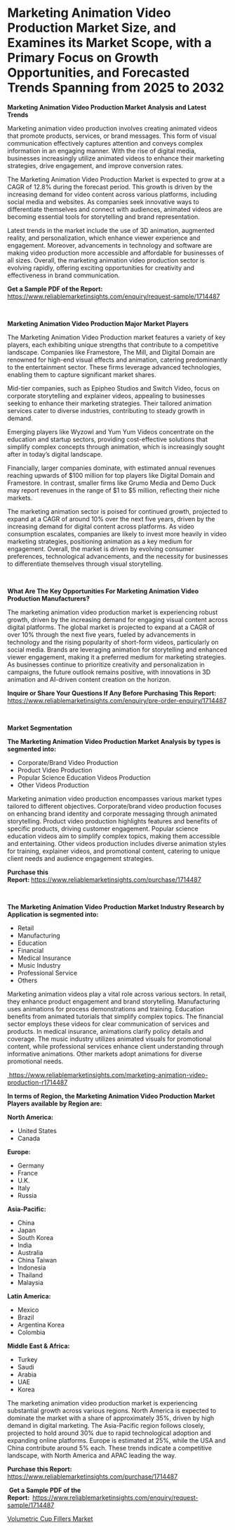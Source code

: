 <p><h1>Marketing Animation Video Production Market Size, and Examines its Market Scope, with a Primary Focus on Growth Opportunities, and Forecasted Trends Spanning from 2025 to 2032</h1></p><p><strong>Marketing Animation Video Production Market Analysis and Latest Trends</strong></p>
<p><p>Marketing animation video production involves creating animated videos that promote products, services, or brand messages. This form of visual communication effectively captures attention and conveys complex information in an engaging manner. With the rise of digital media, businesses increasingly utilize animated videos to enhance their marketing strategies, drive engagement, and improve conversion rates.</p><p>The Marketing Animation Video Production Market is expected to grow at a CAGR of 12.8% during the forecast period. This growth is driven by the increasing demand for video content across various platforms, including social media and websites. As companies seek innovative ways to differentiate themselves and connect with audiences, animated videos are becoming essential tools for storytelling and brand representation.</p><p>Latest trends in the market include the use of 3D animation, augmented reality, and personalization, which enhance viewer experience and engagement. Moreover, advancements in technology and software are making video production more accessible and affordable for businesses of all sizes. Overall, the marketing animation video production sector is evolving rapidly, offering exciting opportunities for creativity and effectiveness in brand communication.</p></p>
<p><strong>Get a Sample PDF of the Report:&nbsp;</strong> <a href="https://www.reliablemarketinsights.com/enquiry/request-sample/1714487?utm_campaign=2210&utm_medium=2&utm_source=Github&utm_content=ia&utm_term=28032025&utm_id=marketing-animation-video-production">https://www.reliablemarketinsights.com/enquiry/request-sample/1714487</a></p>
<p>&nbsp;</p>
<p><strong>Marketing Animation Video Production Major Market Players</strong></p>
<p><p>The Marketing Animation Video Production market features a variety of key players, each exhibiting unique strengths that contribute to a competitive landscape. Companies like Framestore, The Mill, and Digital Domain are renowned for high-end visual effects and animation, catering predominantly to the entertainment sector. These firms leverage advanced technologies, enabling them to capture significant market shares.</p><p>Mid-tier companies, such as Epipheo Studios and Switch Video, focus on corporate storytelling and explainer videos, appealing to businesses seeking to enhance their marketing strategies. Their tailored animation services cater to diverse industries, contributing to steady growth in demand.</p><p>Emerging players like Wyzowl and Yum Yum Videos concentrate on the education and startup sectors, providing cost-effective solutions that simplify complex concepts through animation, which is increasingly sought after in today’s digital landscape.</p><p>Financially, larger companies dominate, with estimated annual revenues reaching upwards of $100 million for top players like Digital Domain and Framestore. In contrast, smaller firms like Grumo Media and Demo Duck may report revenues in the range of $1 to $5 million, reflecting their niche markets. </p><p>The marketing animation sector is poised for continued growth, projected to expand at a CAGR of around 10% over the next five years, driven by the increasing demand for digital content across platforms. As video consumption escalates, companies are likely to invest more heavily in video marketing strategies, positioning animation as a key medium for engagement. Overall, the market is driven by evolving consumer preferences, technological advancements, and the necessity for businesses to differentiate themselves through visual storytelling.</p></p>
<p>&nbsp;</p>
<p><strong>What Are The Key Opportunities For Marketing Animation Video Production Manufacturers?</strong></p>
<p><p>The marketing animation video production market is experiencing robust growth, driven by the increasing demand for engaging visual content across digital platforms. The global market is projected to expand at a CAGR of over 10% through the next five years, fueled by advancements in technology and the rising popularity of short-form videos, particularly on social media. Brands are leveraging animation for storytelling and enhanced viewer engagement, making it a preferred medium for marketing strategies. As businesses continue to prioritize creativity and personalization in campaigns, the future outlook remains positive, with innovations in 3D animation and AI-driven content creation on the horizon.</p></p>
<p><strong>Inquire or Share Your Questions If Any Before Purchasing This Report:</strong> <a href="https://www.reliablemarketinsights.com/enquiry/pre-order-enquiry/1714487?utm_campaign=2210&utm_medium=2&utm_source=Github&utm_content=ia&utm_term=28032025&utm_id=marketing-animation-video-production">https://www.reliablemarketinsights.com/enquiry/pre-order-enquiry/1714487</a></p>
<p>&nbsp;</p>
<p><strong>Market Segmentation</strong></p>
<p><strong>The Marketing Animation Video Production Market Analysis by types is segmented into:</strong></p>
<p><ul><li>Corporate/Brand Video Production</li><li>Product Video Production</li><li>Popular Science Education Videos Production</li><li>Other Videos Production</li></ul></p>
<p><p>Marketing animation video production encompasses various market types tailored to different objectives. Corporate/brand video production focuses on enhancing brand identity and corporate messaging through animated storytelling. Product video production highlights features and benefits of specific products, driving customer engagement. Popular science education videos aim to simplify complex topics, making them accessible and entertaining. Other videos production includes diverse animation styles for training, explainer videos, and promotional content, catering to unique client needs and audience engagement strategies.</p></p>
<p><strong>Purchase this Report:&nbsp;</strong><a href="https://www.reliablemarketinsights.com/purchase/1714487?utm_campaign=2210&utm_medium=2&utm_source=Github&utm_content=ia&utm_term=28032025&utm_id=marketing-animation-video-production">https://www.reliablemarketinsights.com/purchase/1714487</a></p>
<p>&nbsp;</p>
<p><strong>The Marketing Animation Video Production Market Industry Research by Application is segmented into:</strong></p>
<p><ul><li>Retail</li><li>Manufacturing</li><li>Education</li><li>Financial</li><li>Medical Insurance</li><li>Music Industry</li><li>Professional Service</li><li>Others</li></ul></p>
<p><p>Marketing animation videos play a vital role across various sectors. In retail, they enhance product engagement and brand storytelling. Manufacturing uses animations for process demonstrations and training. Education benefits from animated tutorials that simplify complex topics. The financial sector employs these videos for clear communication of services and products. In medical insurance, animations clarify policy details and coverage. The music industry utilizes animated visuals for promotional content, while professional services enhance client understanding through informative animations. Other markets adopt animations for diverse promotional needs.</p></p>
<p><a href="https://www.reliablemarketinsights.com/marketing-animation-video-production-r1714487?utm_campaign=2210&utm_medium=2&utm_source=Github&utm_content=ia&utm_term=28032025&utm_id=marketing-animation-video-production">&nbsp;https://www.reliablemarketinsights.com/marketing-animation-video-production-r1714487</a></p>
<p><strong>In terms of Region, the Marketing Animation Video Production Market Players available by Region are:</strong></p>
<p>
    <p> <strong> North America: </strong>
        <ul>
            <li>United States</li>
            <li>Canada</li>
        </ul>
        </p> 
    <p> <strong> Europe: </strong>
        <ul>
            <li>Germany</li>
            <li>France</li>
            <li>U.K.</li>
            <li>Italy</li>
            <li>Russia</li>
        </ul>
        </p> 
    <p> <strong> Asia-Pacific: </strong>
        <ul>
            <li>China</li>
            <li>Japan</li>
            <li>South Korea</li>
            <li>India</li>
            <li>Australia</li>
            <li>China Taiwan</li>
            <li>Indonesia</li>
            <li>Thailand</li>
            <li>Malaysia</li>
        </ul>
        </p> 
    <p> <strong> Latin America: </strong>
        <ul>
            <li>Mexico</li>
            <li>Brazil</li>
            <li>Argentina Korea</li>
            <li>Colombia</li>
        </ul>
        </p> 
    <p> <strong> Middle East & Africa: </strong>
        <ul>
            <li>Turkey</li>
            <li>Saudi</li>
            <li>Arabia</li>
            <li>UAE</li>
            <li>Korea</li>
        </ul>
    </p>
    </p>
<p><p>The marketing animation video production market is experiencing substantial growth across various regions. North America is expected to dominate the market with a share of approximately 35%, driven by high demand in digital marketing. The Asia-Pacific region follows closely, projected to hold around 30% due to rapid technological adoption and expanding online platforms. Europe is estimated at 25%, while the USA and China contribute around 5% each. These trends indicate a competitive landscape, with North America and APAC leading the way.</p></p>
<p><strong>Purchase this Report: </strong><a href="https://www.reliablemarketinsights.com/purchase/1714487?utm_campaign=2210&utm_medium=2&utm_source=Github&utm_content=ia&utm_term=28032025&utm_id=marketing-animation-video-production">https://www.reliablemarketinsights.com/purchase/1714487</a></p>
<p>&nbsp;<strong>Get a Sample PDF of the Report:&nbsp;&nbsp;</strong><a href="https://www.reliablemarketinsights.com/enquiry/request-sample/1714487?utm_campaign=2210&utm_medium=2&utm_source=Github&utm_content=ia&utm_term=28032025&utm_id=marketing-animation-video-production">https://www.reliablemarketinsights.com/enquiry/request-sample/1714487</a></p>
<p><strong></strong></p>
<p><p><a href="https://github.com/globismark/Market-Research-Report-List-6/blob/main/volumetric-cup-fillers-market.md?utm_campaign=2210&utm_medium=2&utm_source=Github&utm_content=ia&utm_term=28032025&utm_id=marketing-animation-video-production">Volumetric Cup Fillers Market</a></p></p>